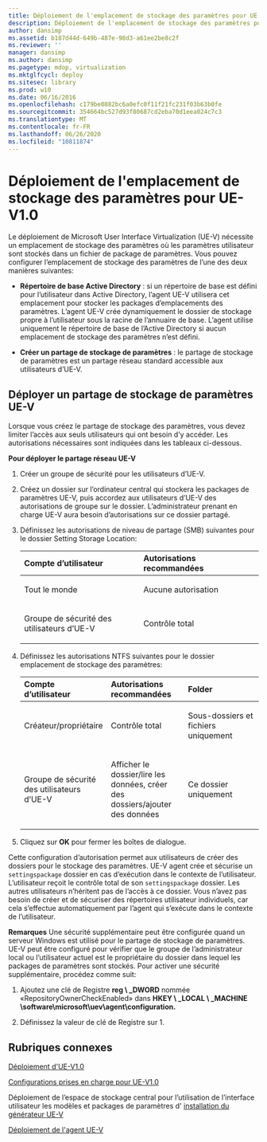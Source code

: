 ```yaml
---
title: Déploiement de l'emplacement de stockage des paramètres pour UE-V1.0
description: Déploiement de l'emplacement de stockage des paramètres pour UE-V1.0
author: dansimp
ms.assetid: b187d44d-649b-487e-98d3-a61ee2be8c2f
ms.reviewer: ''
manager: dansimp
ms.author: dansimp
ms.pagetype: mdop, virtualization
ms.mktglfcycl: deploy
ms.sitesec: library
ms.prod: w10
ms.date: 06/16/2016
ms.openlocfilehash: c179be0882bc6a0efc0f11f21fc231f03b63b0fe
ms.sourcegitcommit: 354664bc527d93f80687cd2eba70d1eea024c7c3
ms.translationtype: MT
ms.contentlocale: fr-FR
ms.lasthandoff: 06/26/2020
ms.locfileid: "10811874"
---
```

# Déploiement de l'emplacement de stockage des paramètres pour UE-V1.0


Le déploiement de Microsoft User Interface Virtualization (UE-V) nécessite un emplacement de stockage des paramètres où les paramètres utilisateur sont stockés dans un fichier de package de paramètres. Vous pouvez configurer l’emplacement de stockage des paramètres de l’une des deux manières suivantes:

-   **Répertoire de base Active Directory** : si un répertoire de base est défini pour l’utilisateur dans Active Directory, l’agent UE-V utilisera cet emplacement pour stocker les packages d’emplacements des paramètres. L’agent UE-V crée dynamiquement le dossier de stockage propre à l’utilisateur sous la racine de l’annuaire de base. L’agent utilise uniquement le répertoire de base de l’Active Directory si aucun emplacement de stockage des paramètres n’est défini.

-   **Créer un partage de stockage de paramètres** : le partage de stockage de paramètres est un partage réseau standard accessible aux utilisateurs d’UE-V.

## Déployer un partage de stockage de paramètres UE-V


Lorsque vous créez le partage de stockage des paramètres, vous devez limiter l’accès aux seuls utilisateurs qui ont besoin d’y accéder. Les autorisations nécessaires sont indiquées dans les tableaux ci-dessous.

**Pour déployer le partage réseau UE-V**

1.  Créer un groupe de sécurité pour les utilisateurs d’UE-V.

2.  Créez un dossier sur l’ordinateur central qui stockera les packages de paramètres UE-V, puis accordez aux utilisateurs d’UE-V des autorisations de groupe sur le dossier. L’administrateur prenant en charge UE-V aura besoin d’autorisations sur ce dossier partagé.

3.  Définissez les autorisations de niveau de partage (SMB) suivantes pour le dossier Setting Storage Location:

    <table>
    <colgroup>
    <col width="50%" />
    <col width="50%" />
    </colgroup>
    <thead>
    <tr class="header">
    <th align="left"><strong>Compte d’utilisateur</strong></th>
    <th align="left"><strong>Autorisations recommandées</strong></th>
    </tr>
    </thead>
    <tbody>
    <tr class="odd">
    <td align="left"><p>Tout le monde</p></td>
    <td align="left"><p>Aucune autorisation</p></td>
    </tr>
    <tr class="even">
    <td align="left"><p>Groupe de sécurité des utilisateurs d’UE-V</p></td>
    <td align="left"><p>Contrôle total</p></td>
    </tr>
    </tbody>
    </table>

     

4.  Définissez les autorisations NTFS suivantes pour le dossier emplacement de stockage des paramètres:

    <table>
    <colgroup>
    <col width="33%" />
    <col width="33%" />
    <col width="33%" />
    </colgroup>
    <thead>
    <tr class="header">
    <th align="left"><strong>Compte d’utilisateur</strong></th>
    <th align="left"><strong>Autorisations recommandées</strong></th>
    <th align="left"><strong>Folder</strong></th>
    </tr>
    </thead>
    <tbody>
    <tr class="odd">
    <td align="left"><p>Créateur/propriétaire</p></td>
    <td align="left"><p>Contrôle total</p></td>
    <td align="left"><p>Sous-dossiers et fichiers uniquement</p></td>
    </tr>
    <tr class="even">
    <td align="left"><p>Groupe de sécurité des utilisateurs d’UE-V</p></td>
    <td align="left"><p>Afficher le dossier/lire les données, créer des dossiers/ajouter des données</p></td>
    <td align="left"><p>Ce dossier uniquement</p></td>
    </tr>
    </tbody>
    </table>

     

5.  Cliquez sur **OK** pour fermer les boîtes de dialogue.

Cette configuration d’autorisation permet aux utilisateurs de créer des dossiers pour le stockage des paramètres. UE-V agent crée et sécurise un `settingspackage` dossier en cas d’exécution dans le contexte de l’utilisateur. L’utilisateur reçoit le contrôle total de son `settingspackage` dossier. Les autres utilisateurs n’héritent pas de l’accès à ce dossier. Vous n’avez pas besoin de créer et de sécuriser des répertoires utilisateur individuels, car cela s’effectue automatiquement par l’agent qui s’exécute dans le contexte de l’utilisateur.

**Remarques**  Une sécurité supplémentaire peut être configurée quand un serveur Windows est utilisé pour le partage de stockage de paramètres. UE-V peut être configuré pour vérifier que le groupe de l’administrateur local ou l’utilisateur actuel est le propriétaire du dossier dans lequel les packages de paramètres sont stockés. Pour activer une sécurité supplémentaire, procédez comme suit:

1.  Ajoutez une clé de Registre **reg \ _DWORD** nommée «RepositoryOwnerCheckEnabled» dans **HKEY \ _LOCAL \ _MACHINE \\software\\microsoft\\uev\\agent\\configuration.**

2.  Définissez la valeur de clé de Registre sur 1.

 

## Rubriques connexes


[Déploiement d'UE-V1.0](deploying-ue-v-10.md)

[Configurations prises en charge pour UE-V1.0](supported-configurations-for-ue-v-10.md)

Déploiement de l’espace de stockage central pour l’utilisation de l’interface utilisateur les modèles et packages de paramètres d' [installation du générateur UE-V](installing-the-ue-v-generator.md)

[Déploiement de l'agent UE-V](deploying-the-ue-v-agent.md)

 

 





